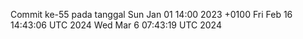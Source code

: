 Commit ke-55 pada tanggal Sun Jan 01 14:00 2023 +0100
Fri Feb 16 14:43:06 UTC 2024
Wed Mar  6 07:43:19 UTC 2024
